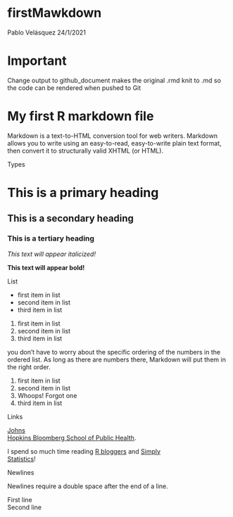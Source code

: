 firstMawkdown
================
Pablo Velásquez
24/1/2021

# **Important**

Change output to github\_document makes the original .rmd knit to .md so
the code can be rendered when pushed to Git

# **My first R markdown file**

Markdown is a text-to-HTML conversion tool for web writers. Markdown
allows you to write using an easy-to-read, easy-to-write plain text
format, then convert it to structurally valid XHTML (or HTML).

Types

# This is a primary heading

## This is a secondary heading

### This is a tertiary heading

*This text will appear italicized\!*

**This text will appear bold\!**

List

  - first item in list
  - second item in list
  - third item in list

<!-- end list -->

1.  first item in list
2.  second item in list
3.  third item in list

you don’t have to worry about the specific ordering of the numbers in
the ordered list. As long as there are numbers there, Markdown will put
them in the right order.

1.  first item in list
2.  second item in list
3.  Whoops\! Forgot one
4.  third item in list

Links

[Johns  
Hopkins Bloomberg School of Public Health](http://www.jhs%20ph.edu/).

I spend so much time reading [R
bloggers](http://www.r-bloggers.com/ "R bloggers") and [Simply  
Statistics](http://simplystatistics.org/ "Simply Statistics")\!

Newlines

Newlines require a double space after the end of a line.

First line  
Second line

